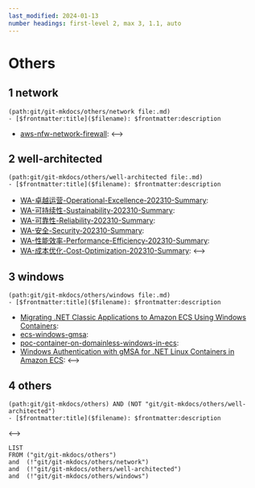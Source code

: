 ```yaml
---
last_modified: 2024-01-13
number headings: first-level 2, max 3, 1.1, auto
---
```


# Others

## 1 network
```expander
(path:git/git-mkdocs/others/network file:.md)
- [$frontmatter:title]($filename): $frontmatter:description
```
- [aws-nfw-network-firewall](aws-nfw-network-firewall): 
<-->

## 2 well-architected
```expander
(path:git/git-mkdocs/others/well-architected file:.md)
- [$frontmatter:title]($filename): $frontmatter:description
```
- [WA-卓越运营-Operational-Excellence-202310-Summary](WA-卓越运营-Operational-Excellence-202310-Summary): 
- [WA-可持续性-Sustainability-202310-Summary](WA-可持续发展-Sustainability-202310-Summary): 
- [WA-可靠性-Reliability-202310-Summary](WA-可靠性-Reliability-202310-Summary): 
- [WA-安全-Security-202310-Summary](WA-安全-Security-202310-Summary): 
- [WA-性能效率-Performance-Efficiency-202310-Summary](WA-性能效率-Performance-Efficiency-202310-Summary): 
- [WA-成本优化-Cost-Optimization-202310-Summary](WA-成本优化-Cost-Optimization-202310-Summary): 
<-->

## 3 windows
```expander
(path:git/git-mkdocs/others/windows file:.md)
- [$frontmatter:title]($filename): $frontmatter:description
```
- [Migrating .NET Classic Applications to Amazon ECS Using Windows Containers](blog-migrating-net-classic-applications-to-amazon-ecs-using-windows-containers): 
- [ecs-windows-gmsa](ecs-windows-gmsa): 
- [poc-container-on-domainless-windows-in-ecs](poc-container-on-domainless-windows-node-in-ecs): 
- [Windows Authentication with gMSA for .NET Linux Containers in Amazon ECS](ws-gmsa-linux-containers-ecs): 
<-->

## 4 others

```expander
(path:git/git-mkdocs/others) AND (NOT "git/git-mkdocs/others/well-architected") 
- [$frontmatter:title]($filename): $frontmatter:description
```
<-->
```dataview
LIST
FROM ("git/git-mkdocs/others") 
and  (!"git/git-mkdocs/others/network") 
and  (!"git/git-mkdocs/others/well-architected") 
and  (!"git/git-mkdocs/others/windows")
```




